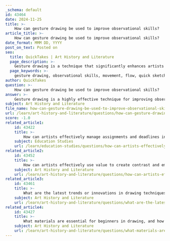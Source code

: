 ```yaml
---
_schema: default
id: 43464
date: 2024-11-25
title: >-
    How can gesture drawing be used to improve observational skills?
article_title: >-
    How can gesture drawing be used to improve observational skills?
date_format: MMM DD, YYYY
post_on_text: Posted on
seo:
  title: QuickTakes | Art History and Literature
  page_description: >-
    Gesture drawing is a technique that significantly enhances artists' observational skills by focusing on movement, encouraging quick sketching for better hand-eye coordination, and fostering an understanding of anatomy and motion.
  page_keywords: >-
    gesture drawing, observational skills, movement, flow, quick sketching, hand-eye coordination, anatomy, motion, fluid drawings, transferable skills, practice, artistic improvement
author: QuickTakes
question: >-
    How can gesture drawing be used to improve observational skills?
answer: >-
    Gesture drawing is a highly effective technique for improving observational skills in artists. Here are several ways in which it contributes to this development:\n\n1. **Focus on Movement and Flow**: Gesture drawing emphasizes capturing the overall shape and flow of a subject rather than getting bogged down in details. This approach helps artists develop a stronger sense of proportion and composition, as they learn to observe how different parts of a figure relate to one another in motion.\n\n2. **Quick Sketching Practice**: By engaging in rapid sketching, artists train themselves to make quick decisions about form and movement. This practice enhances hand-eye coordination and the ability to observe and replicate the essence of a subject swiftly, which is crucial for capturing dynamic poses.\n\n3. **Understanding Anatomy and Motion**: Gesture drawing serves as a form of study for the human body, allowing artists to observe how muscles stretch and strain during different motions. This understanding of anatomy and movement is essential for creating more realistic and expressive figures in their artwork.\n\n4. **Loosening Up**: The act of drawing quickly and with loose lines helps artists to relax their hands and minds, which can lead to more fluid and natural drawings. This looseness is beneficial for observational skills, as it encourages artists to be less rigid and more responsive to what they see.\n\n5. **Transferable Skills**: The observational skills honed through gesture drawing are transferable to other areas of art and design. As artists become more adept at capturing movement and form, they can apply these skills to more detailed and polished works.\n\n6. **Regular Practice**: Consistent practice of gesture drawing can significantly improve an artist's observational skills over time. By dedicating time each day to this exercise, artists can see noticeable improvements in their ability to capture the essence of figures and scenes.\n\nIn summary, gesture drawing is not just a warm-up exercise; it is a profound method for enhancing observational skills, understanding movement, and developing a more intuitive approach to drawing. Regular practice can lead to significant improvements in an artist's overall ability to observe and depict the world around them.
subject: Art History and Literature
file_name: how-can-gesture-drawing-be-used-to-improve-observational-skills.md
url: /learn/art-history-and-literature/questions/how-can-gesture-drawing-be-used-to-improve-observational-skills
score: -1.0
related_article1:
    id: 43422
    title: >-
        How can artists effectively manage assignments and deadlines in a drawing course?
    subject: Education Studies
    url: /learn/education-studies/questions/how-can-artists-effectively-manage-assignments-and-deadlines-in-a-drawing-course
related_article2:
    id: 43452
    title: >-
        How can artists effectively use value to create contrast and emphasis in their work?
    subject: Art History and Literature
    url: /learn/art-history-and-literature/questions/how-can-artists-effectively-use-value-to-create-contrast-and-emphasis-in-their-work
related_article3:
    id: 43461
    title: >-
        What are the latest trends or innovations in drawing techniques?
    subject: Art History and Literature
    url: /learn/art-history-and-literature/questions/what-are-the-latest-trends-or-innovations-in-drawing-techniques
related_article4:
    id: 43427
    title: >-
        What materials are essential for beginners in drawing, and how should they prepare them?
    subject: Art History and Literature
    url: /learn/art-history-and-literature/questions/what-materials-are-essential-for-beginners-in-drawing-and-how-should-they-prepare-them
---
```


&nbsp;